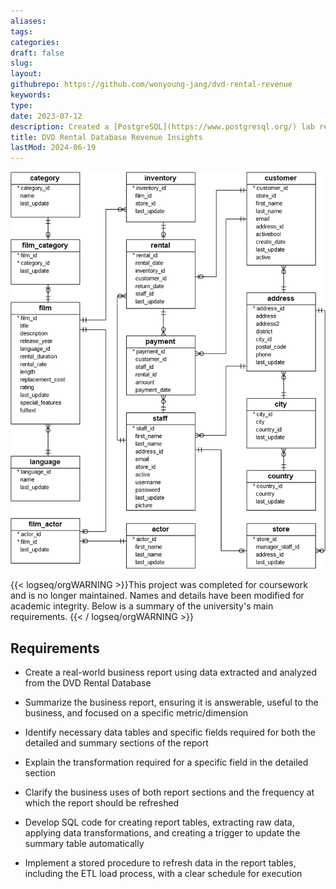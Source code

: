 ```yaml
---
aliases: 
tags:
categories:
draft: false
slug: 
layout: 
githubrepo: https://github.com/wonyoung-jang/dvd-rental-revenue
keywords: 
type: 
date: 2023-07-12
description: Created a [PostgreSQL](https://www.postgresql.org/) lab report with SQL, extracting detailed data and summaries from the  [DVD Rental Database](https://www.postgresqltutorial.com/postgresql-getting-started/postgresql-sample-database/)  for a business query
title: DVD Rental Database Revenue Insights
lastMod: 2024-06-19
---
```

![🖼 dvd-rental-database.webp](/assets/dvd-rental-database.webp)

{{< logseq/orgWARNING >}}This project was completed for coursework and is no longer maintained. Names and details have been modified for academic integrity. Below is a summary of the university's main requirements.
{{< / logseq/orgWARNING >}}

## Requirements

  + Create a real-world business report using data extracted and analyzed from the DVD Rental Database

  + Summarize the business report, ensuring it is answerable, useful to the business, and focused on a specific metric/dimension

  + Identify necessary data tables and specific fields required for both the detailed and summary sections of the report

  + Explain the transformation required for a specific field in the detailed section

  + Clarify the business uses of both report sections and the frequency at which the report should be refreshed

  + Develop SQL code for creating report tables, extracting raw data, applying data transformations, and creating a trigger to update the summary table automatically

  + Implement a stored procedure to refresh data in the report tables, including the ETL load process, with a clear schedule for execution
